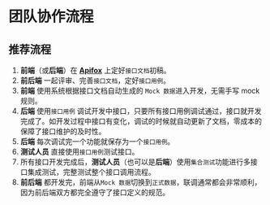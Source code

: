 # 团队协作流程

## 推荐流程

1. **前端**（或**后端**）在 **[Apifox](https://www.apifox.cn/)** 上定好`接口文档`初稿。
2. **前后端** 一起评审、完善`接口文档`，定好`接口用例`。
3. **前端** 使用系统根据接口文档自动生成的 `Mock 数据`进入开发，无需手写 mock 规则。
4. **后端** 使用`接口用例` 调试开发中接口，只要所有接口用例调试通过，接口就开发完成了。如开发过程中接口有变化，调试的时候就自动更新了文档，零成本的保障了接口维护的及时性。
5. **后端** 每次调试完一个功能就保存为一个`接口用例`。
6. **测试人员** 直接使用`接口用例`测试接口。
7. 所有接口开发完成后，**测试人员**（也可以是**后端**）使用`集合测试`功能进行多接口集成测试，完整测试整个接口调用流程。
8. **前后端** 都开发完，前端从`Mock 数据`切换到`正式数据`，联调通常都会非常顺利，因为前后端双方都完全遵守了接口定义的规范。
